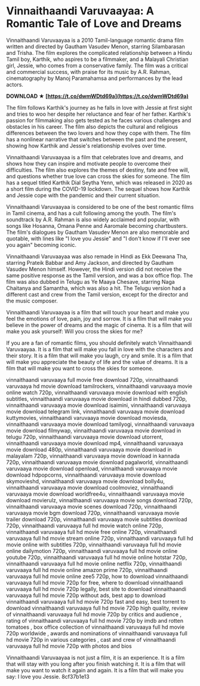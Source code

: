 
 
# Vinnaithaandi Varuvaayaa: A Romantic Tale of Love and Dreams
 
Vinnaithaandi Varuvaayaa is a 2010 Tamil-language romantic drama film written and directed by Gautham Vasudev Menon, starring Silambarasan and Trisha. The film explores the complicated relationship between a Hindu Tamil boy, Karthik, who aspires to be a filmmaker, and a Malayali Christian girl, Jessie, who comes from a conservative family. The film was a critical and commercial success, with praise for its music by A.R. Rahman, cinematography by Manoj Paramahamsa and performances by the lead actors.
 
**DOWNLOAD ★ [https://t.co/dwmWDtd69a](https://t.co/dwmWDtd69a)**


 
The film follows Karthik's journey as he falls in love with Jessie at first sight and tries to woo her despite her reluctance and fear of her father. Karthik's passion for filmmaking also gets tested as he faces various challenges and obstacles in his career. The film also depicts the cultural and religious differences between the two lovers and how they cope with them. The film has a nonlinear narrative that switches between the past and the present, showing how Karthik and Jessie's relationship evolves over time.
 
Vinnaithaandi Varuvaayaa is a film that celebrates love and dreams, and shows how they can inspire and motivate people to overcome their difficulties. The film also explores the themes of destiny, fate and free will, and questions whether true love can cross the skies for someone. The film has a sequel titled Karthik Dial Seytha Yenn, which was released in 2020 as a short film during the COVID-19 lockdown. The sequel shows how Karthik and Jessie cope with the pandemic and their current situation.
  
Vinnaithaandi Varuvaayaa is considered to be one of the best romantic films in Tamil cinema, and has a cult following among the youth. The film's soundtrack by A.R. Rahman is also widely acclaimed and popular, with songs like Hosanna, Omana Penne and Aaromale becoming chartbusters. The film's dialogues by Gautham Vasudev Menon are also memorable and quotable, with lines like "I love you Jessie" and "I don't know if I'll ever see you again" becoming iconic.
 
Vinnaithaandi Varuvaayaa was also remade in Hindi as Ekk Deewana Tha, starring Prateik Babbar and Amy Jackson, and directed by Gautham Vasudev Menon himself. However, the Hindi version did not receive the same positive response as the Tamil version, and was a box office flop. The film was also dubbed in Telugu as Ye Maaya Chesave, starring Naga Chaitanya and Samantha, which was also a hit. The Telugu version had a different cast and crew from the Tamil version, except for the director and the music composer.
 
Vinnaithaandi Varuvaayaa is a film that will touch your heart and make you feel the emotions of love, pain, joy and sorrow. It is a film that will make you believe in the power of dreams and the magic of cinema. It is a film that will make you ask yourself: Will you cross the skies for me?
  
If you are a fan of romantic films, you should definitely watch Vinnaithaandi Varuvaayaa. It is a film that will make you fall in love with the characters and their story. It is a film that will make you laugh, cry and smile. It is a film that will make you appreciate the beauty of life and the value of dreams. It is a film that will make you want to cross the skies for someone.
 
vinnaithaandi varuvaaya full movie free download 720p,  vinnaithaandi varuvaaya hd movie download tamilrockers,  vinnaithaandi varuvaaya movie online watch 720p,  vinnaithaandi varuvaaya movie download with english subtitles,  vinnaithaandi varuvaaya movie download in hindi dubbed 720p,  vinnaithaandi varuvaaya movie download isaimini,  vinnaithaandi varuvaaya movie download telegram link,  vinnaithaandi varuvaaya movie download kuttymovies,  vinnaithaandi varuvaaya movie download moviesda,  vinnaithaandi varuvaaya movie download tamilyogi,  vinnaithaandi varuvaaya movie download filmywap,  vinnaithaandi varuvaaya movie download in telugu 720p,  vinnaithaandi varuvaaya movie download utorrent,  vinnaithaandi varuvaaya movie download mp4,  vinnaithaandi varuvaaya movie download 480p,  vinnaithaandi varuvaaya movie download in malayalam 720p,  vinnaithaandi varuvaaya movie download in kannada 720p,  vinnaithaandi varuvaaya movie download pagalworld,  vinnaithaandi varuvaaya movie download openload,  vinnaithaandi varuvaaya movie download hdpopcorns,  vinnaithaandi varuvaaya movie download skymovieshd,  vinnaithaandi varuvaaya movie download bolly4u,  vinnaithaandi varuvaaya movie download coolmoviez,  vinnaithaandi varuvaaya movie download worldfree4u,  vinnaithaandi varuvaaya movie download movierulz,  vinnaithaandi varuvaaya movie songs download 720p,  vinnaithaandi varuvaaya movie scenes download 720p,  vinnaithaandi varuvaaya movie bgm download 720p,  vinnaithaandi varuvaaya movie trailer download 720p,  vinnaithaandi varuvaaya movie subtitles download 720p,  vinnaithaandi varuvaaya full hd movie watch online 720p,  vinnaithaandi varuvaaya full hd movie free online 720p,  vinnaithaandi varuvaaya full hd movie stream online 720p,  vinnaithaandi varuvaaya full hd movie online with subtitles 720p,  vinnaithaandi varuvaaya full hd movie online dailymotion 720p,  vinnaithaandi varuvaaya full hd movie online youtube 720p,  vinnaithaandi varuvaaya full hd movie online hotstar 720p,  vinnaithaandi varuvaaya full hd movie online netflix 720p,  vinnaithaandi varuvaaya full hd movie online amazon prime 720p,  vinnaithaandi varuvaaya full hd movie online zee5 720p,  how to download vinnaithaandi varuvaaya full hd movie 720p for free,  where to download vinnaithaandi varuvaaya full hd movie 720p legally,  best site to download vinnaithaandi varuvaaya full hd movie 720p without ads,  best app to download vinnaithaandi varuvaaya full hd movie 720p fast and easy,  best torrent to download vinnaithaandi varuvaaya full hd movie 720p high quality,  review of vinnaithaandi varuvaaya full hd movie 720p by critics and audience ,  rating of vinnaithaandi varuvaaya full hd movie 720p by imdb and rotten tomatoes ,  box office collection of vinnaithaandi varuvaaya full hd movie 720p worldwide ,  awards and nominations of vinnaithaandi varuvaaya full hd movie 720p in various categories ,  cast and crew of vinnaithaandi varuvaaya full hd movie 720p with photos and bios
 
Vinnaithaandi Varuvaayaa is not just a film, it is an experience. It is a film that will stay with you long after you finish watching it. It is a film that will make you want to watch it again and again. It is a film that will make you say: I love you Jessie.
 8cf37b1e13
 
